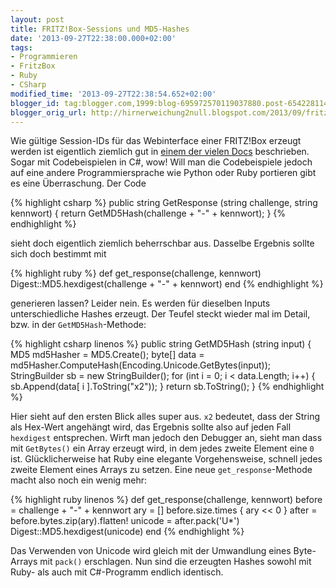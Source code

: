 ```yaml
---
layout: post
title: FRITZ!Box-Sessions und MD5-Hashes
date: '2013-09-27T22:38:00.000+02:00'
tags:
- Programmieren
- FritzBox
- Ruby
- CSharp
modified_time: '2013-09-27T22:38:54.652+02:00'
blogger_id: tag:blogger.com,1999:blog-695972570119037880.post-6542281146891757123
blogger_orig_url: http://hirnerweichung2null.blogspot.com/2013/09/fritzbox-sessions-und-md5-hashes.html
---
```


Wie gültige Session-IDs für das Webinterface einer FRITZ!Box erzeugt werden ist eigentlich ziemlich gut in [einem der vielen Docs](http://www.avm.de/de/Extern/files/session_id/AVM_Technical_Note_-_Session_ID.pdf) beschrieben. Sogar mit Codebeispielen in C#, wow! Will man die Codebeispiele jedoch auf eine andere Programmiersprache wie Python oder Ruby portieren gibt es eine Überraschung. Der Code

{% highlight csharp %}
public string GetResponse (string challenge, string kennwort) {
    return GetMD5Hash(challenge + "-" + kennwort);
}
{% endhighlight %}

sieht doch eigentlich ziemlich beherrschbar aus. Dasselbe Ergebnis sollte sich doch bestimmt mit

{% highlight ruby %}
def get_response(challenge, kennwort)
  Digest::MD5.hexdigest(challenge + "-" + kennwort)
end
{% endhighlight %}

generieren lassen? Leider nein. Es werden für dieselben Inputs unterschiedliche Hashes erzeugt. Der Teufel steckt wieder mal im Detail, bzw. in der `GetMD5Hash`-Methode:

{% highlight csharp linenos %}
public string GetMD5Hash (string input) {
    MD5 md5Hasher    = MD5.Create();
    byte[] data      = md5Hasher.ComputeHash(Encoding.Unicode.GetBytes(input));
    StringBuilder sb = new StringBuilder();
    for (int i = 0; i &lt; data.Length; i++) {
        sb.Append(data[ i ].ToString("x2"));
    }
    return sb.ToString();
}
{% endhighlight %}

Hier sieht auf den ersten Blick alles super aus. `x2` bedeutet, dass der String als Hex-Wert angehängt wird, das Ergebnis sollte also auf jeden Fall `hexdigest` entsprechen. Wirft man jedoch den Debugger an, sieht man dass mit `GetBytes()` ein Array erzeugt wird, in dem jedes zweite Element eine `0` ist. Glücklicherweise hat Ruby eine elegante Vorgehensweise, schnell jedes zweite Element eines Arrays zu setzen. Eine neue `get_response`-Methode macht also noch ein wenig mehr:

{% highlight ruby linenos %}
def get_response(challenge, kennwort)
  before  = challenge + "-" + kennwort
  ary     = []
  before.size.times { ary << 0 }
  after   = before.bytes.zip(ary).flatten!
  unicode = after.pack('U*')
  Digest::MD5.hexdigest(unicode)
end
{% endhighlight %}

Das Verwenden von Unicode wird gleich mit der Umwandlung eines Byte-Arrays mit `pack()` erschlagen. Nun sind die erzeugten Hashes sowohl mit Ruby- als auch mit C#-Programm endlich identisch.